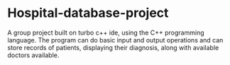 # Hospital-database-project
A group project built on turbo c++ ide, using the C++ programming language. The program can do basic input and output operations and can store records of patients, displaying their diagnosis, along with available doctors available.
